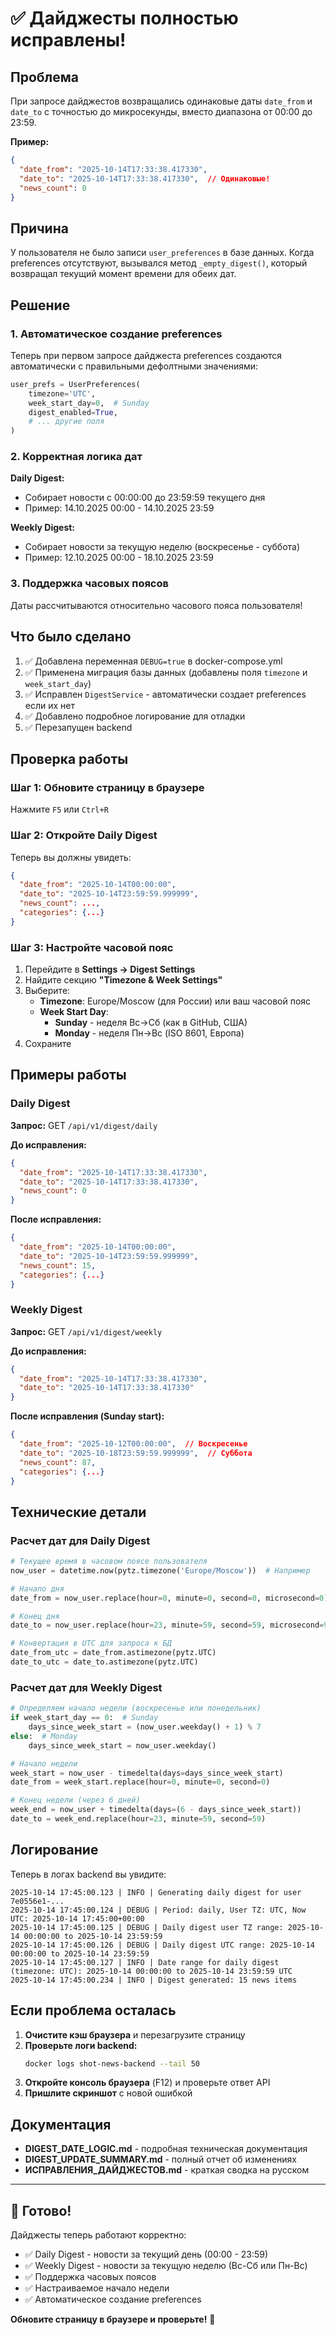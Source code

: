 # ✅ Дайджесты полностью исправлены!

## Проблема

При запросе дайджестов возвращались одинаковые даты `date_from` и `date_to` с точностью до микросекунды, вместо диапазона от 00:00 до 23:59.

**Пример:**
```json
{
  "date_from": "2025-10-14T17:33:38.417330",
  "date_to": "2025-10-14T17:33:38.417330",  // Одинаковые!
  "news_count": 0
}
```

## Причина

У пользователя не было записи `user_preferences` в базе данных. Когда preferences отсутствуют, вызывался метод `_empty_digest()`, который возвращал текущий момент времени для обеих дат.

## Решение

### 1. Автоматическое создание preferences

Теперь при первом запросе дайджеста preferences создаются автоматически с правильными дефолтными значениями:

```python
user_prefs = UserPreferences(
    timezone='UTC',
    week_start_day=0,  # Sunday
    digest_enabled=True,
    # ... другие поля
)
```

### 2. Корректная логика дат

**Daily Digest:**
- Собирает новости с 00:00:00 до 23:59:59 текущего дня
- Пример: 14.10.2025 00:00 - 14.10.2025 23:59

**Weekly Digest:**
- Собирает новости за текущую неделю (воскресенье - суббота)
- Пример: 12.10.2025 00:00 - 18.10.2025 23:59

### 3. Поддержка часовых поясов

Даты рассчитываются относительно часового пояса пользователя!

## Что было сделано

1. ✅ Добавлена переменная `DEBUG=true` в docker-compose.yml
2. ✅ Применена миграция базы данных (добавлены поля `timezone` и `week_start_day`)
3. ✅ Исправлен `DigestService` - автоматически создает preferences если их нет
4. ✅ Добавлено подробное логирование для отладки
5. ✅ Перезапущен backend

## Проверка работы

### Шаг 1: Обновите страницу в браузере
Нажмите `F5` или `Ctrl+R`

### Шаг 2: Откройте Daily Digest

Теперь вы должны увидеть:
```json
{
  "date_from": "2025-10-14T00:00:00",
  "date_to": "2025-10-14T23:59:59.999999",
  "news_count": ...,
  "categories": {...}
}
```

### Шаг 3: Настройте часовой пояс

1. Перейдите в **Settings → Digest Settings**
2. Найдите секцию **"Timezone & Week Settings"**
3. Выберите:
   - **Timezone**: Europe/Moscow (для России) или ваш часовой пояс
   - **Week Start Day**: 
     - **Sunday** - неделя Вс→Сб (как в GitHub, США)
     - **Monday** - неделя Пн→Вс (ISO 8601, Европа)
4. Сохраните

## Примеры работы

### Daily Digest

**Запрос:** GET `/api/v1/digest/daily`

**До исправления:**
```json
{
  "date_from": "2025-10-14T17:33:38.417330",
  "date_to": "2025-10-14T17:33:38.417330",
  "news_count": 0
}
```

**После исправления:**
```json
{
  "date_from": "2025-10-14T00:00:00",
  "date_to": "2025-10-14T23:59:59.999999",
  "news_count": 15,
  "categories": {...}
}
```

### Weekly Digest

**Запрос:** GET `/api/v1/digest/weekly`

**До исправления:**
```json
{
  "date_from": "2025-10-14T17:33:38.417330",
  "date_to": "2025-10-14T17:33:38.417330"
}
```

**После исправления (Sunday start):**
```json
{
  "date_from": "2025-10-12T00:00:00",  // Воскресенье
  "date_to": "2025-10-18T23:59:59.999999",  // Суббота
  "news_count": 87,
  "categories": {...}
}
```

## Технические детали

### Расчет дат для Daily Digest

```python
# Текущее время в часовом поясе пользователя
now_user = datetime.now(pytz.timezone('Europe/Moscow'))  # Например

# Начало дня
date_from = now_user.replace(hour=0, minute=0, second=0, microsecond=0)

# Конец дня  
date_to = now_user.replace(hour=23, minute=59, second=59, microsecond=999999)

# Конвертация в UTC для запроса к БД
date_from_utc = date_from.astimezone(pytz.UTC)
date_to_utc = date_to.astimezone(pytz.UTC)
```

### Расчет дат для Weekly Digest

```python
# Определяем начало недели (воскресенье или понедельник)
if week_start_day == 0:  # Sunday
    days_since_week_start = (now_user.weekday() + 1) % 7
else:  # Monday
    days_since_week_start = now_user.weekday()

# Начало недели
week_start = now_user - timedelta(days=days_since_week_start)
date_from = week_start.replace(hour=0, minute=0, second=0)

# Конец недели (через 6 дней)
week_end = now_user + timedelta(days=(6 - days_since_week_start))
date_to = week_end.replace(hour=23, minute=59, second=59)
```

## Логирование

Теперь в логах backend вы увидите:
```
2025-10-14 17:45:00.123 | INFO | Generating daily digest for user 7e0556e1-...
2025-10-14 17:45:00.124 | DEBUG | Period: daily, User TZ: UTC, Now UTC: 2025-10-14 17:45:00+00:00
2025-10-14 17:45:00.125 | DEBUG | Daily digest user TZ range: 2025-10-14 00:00:00 to 2025-10-14 23:59:59
2025-10-14 17:45:00.126 | DEBUG | Daily digest UTC range: 2025-10-14 00:00:00 to 2025-10-14 23:59:59
2025-10-14 17:45:00.127 | INFO | Date range for daily digest (timezone: UTC): 2025-10-14 00:00:00 to 2025-10-14 23:59:59 UTC
2025-10-14 17:45:00.234 | INFO | Digest generated: 15 news items
```

## Если проблема осталась

1. **Очистите кэш браузера** и перезагрузите страницу
2. **Проверьте логи backend:**
   ```bash
   docker logs shot-news-backend --tail 50
   ```
3. **Откройте консоль браузера** (F12) и проверьте ответ API
4. **Пришлите скриншот** с новой ошибкой

## Документация

- **DIGEST_DATE_LOGIC.md** - подробная техническая документация
- **DIGEST_UPDATE_SUMMARY.md** - полный отчет об изменениях
- **ИСПРАВЛЕНИЯ_ДАЙДЖЕСТОВ.md** - краткая сводка на русском

---

## 🎉 Готово!

Дайджесты теперь работают корректно:
- ✅ Daily Digest - новости за текущий день (00:00 - 23:59)
- ✅ Weekly Digest - новости за текущую неделю (Вс-Сб или Пн-Вс)
- ✅ Поддержка часовых поясов
- ✅ Настраиваемое начало недели
- ✅ Автоматическое создание preferences

**Обновите страницу в браузере и проверьте!** 🚀

